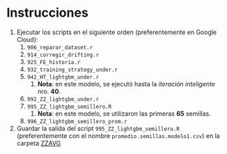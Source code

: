 # Instrucciones

1. Ejecutar los scripts en el siguiente orden (preferentemente en Google Cloud):
    1. `906_reparar_dataset.r`
    1. `914_corregir_drifting.r`
    1. `925_FE_historia.r`
    1. `932_training_strategy_under.r`
    1. `942_HT_lightgbm_under.r`
        1. **Nota**: en este modelo, se ejecutó hasta la *iteración inteligente* nro. **40**.
    1. `992_ZZ_lightgbm_under.r`
    1. `995_ZZ_lightgbm_semillero.R`
        1. **Nota**: en este modelo, se utilizaron las primeras **65** semillas.
    1. `996_ZZ_lightgbm_semillero_prom.r`
1. Guardar la salida del script `995_ZZ_lightgbm_semillero.R` (preferentemente con el nombre `promedio.semillas.modelo1.csv`) en la carpeta [ZZAVG](../ZZAVG)
